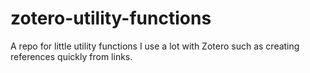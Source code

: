 # zotero-utility-functions
A repo for little utility functions I use a lot with Zotero such as creating references quickly from links.
